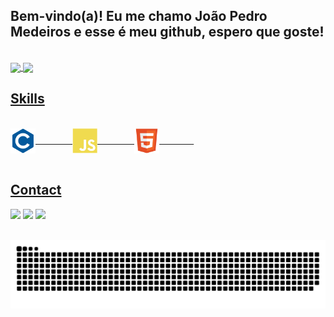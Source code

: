 ## Bem-vindo(a)! Eu me chamo João Pedro Medeiros e esse é meu github, espero que goste!
</br>

 <div>
  <a href="https://github.com/joaoistfrei">
   <img align="center" height="150" src="https://github-readme-stats.vercel.app/api/top-langs/?username=joaoistfrei&layout=compact&langs_count=16&theme=tokyonight"/>
  <img align="center" height="150" src="https://github-readme-stats.vercel.app/api?username=joaoistfrei&show_icons=true&theme=tokyonight&include_all_commits=true&count_private=true&hide=issues"/>
</div>
 

 ## Skills
<div style="display: inline_block"><br>
  <img height="40" align="center" alt="joao-js" height="30" width="40" src="https://raw.githubusercontent.com/devicons/devicon/master/icons/c/c-plain.svg">
  &nbsp;&nbsp;&nbsp;&nbsp;&nbsp;&nbsp;&nbsp;&nbsp;&nbsp;&nbsp;&nbsp;&nbsp;&nbsp;
   <img height="40" align="center" alt="joao-c" height="30" width="40" src="https://raw.githubusercontent.com/devicons/devicon/master/icons/javascript/javascript-plain.svg">
 &nbsp;&nbsp;&nbsp;&nbsp;&nbsp;&nbsp;&nbsp;&nbsp;&nbsp;&nbsp;&nbsp;&nbsp;&nbsp;
  <img height="40" align="center" alt="joao-HTML" height="30" width="40" src="https://raw.githubusercontent.com/devicons/devicon/master/icons/html5/html5-original.svg">
 &nbsp;&nbsp;&nbsp;&nbsp;&nbsp;&nbsp;&nbsp;&nbsp;&nbsp;&nbsp;&nbsp;&nbsp;&nbsp;
</div>
  
</br>

## Contact 
<div> 
  <a href="https://www.linkedin.com/in/joão-pedro-medeiros-095a83265" target="_blank"><img src="https://img.shields.io/badge/-LinkedIn-%230077B5?style=for-the-badge&logo=linkedin&logoColor=white" target="_blank"></a> 
  <a href="https://instagram.com/joaopedro.mm" target="_blank"><img src="https://img.shields.io/badge/-Instagram-%23E4405F?style=for-the-badge&logo=instagram&logoColor=white" target="_blank"></a>
  <a href = "mailto: joaomedeiros2004@gmail.com"><img src="https://img.shields.io/badge/-Gmail-%23333?style=for-the-badge&logo=gmail&logoColor=white" target="_blank"></a>
 </br>
</br>
 
  ![Snake animation](https://github.com/joaoistfrei/joaoistfrei/blob/output/github-contribution-grid-snake.svg)
 
</div>

